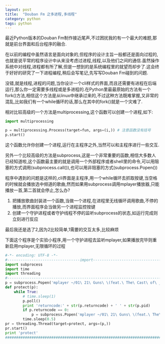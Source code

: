 ```yaml
---
layout: post
title:  "Douban Fm 之多进程,多线程"
category: python
tags: python
---
```


最近Python版本的Douban Fm制作接近尾声,不过困扰我的有一个最大的难题,那就是前台界面和后台程序的融合.

在以前的编程中虽然语言是面向对象的,但程序的设计主旨一般都还是面向过程的,也就是说平常的程序设计中从来没考虑过进程,线程,以及他们之间的通信.虽然操作系统中对线程,进程都有所了解,但是一想到的是系统编程里的就望而却步了.这会终于好好的研究了一下进程编程,稍后会写笔记,先写写Douban Fm碰到的问题.

没错,就是线程,进程的问题,当你设计一个cli样式的界面,而且还需要有进程在后端运行,那么你一定需要多线程或是多进程的.在Python里最最原始的方法有一个fork()方法,相信这个方法是从linux中继承过来的,不过这种方法既难掌握,又非常的混乱,比如我们有一个while循环的话,那么在其中的fork()就是一个灾难了.

相对比较高级的一个方法是multiprocessing,这个函数可以创建一个进程,如下:

```python
import multiprocessing

p = multiprocessing.Process(target=fun, args=(i,)) # 注意函数没有括号
p.start()
```

这个函数允许你创建一个进程,运行在主程序之外,当然可以和主程序进行一些交互.

另外一个比较高级的方法是subprocess,这是一个非常重要的函数,相信大多数人已经知道啦,这个函数最主要的就是调用一个外部程序或者shell里的命令,可以用阻塞的方式调用(subprocess.call()),也可以用非阻塞的方式(subprocess.Popen())

程序中遇到的问题是这样的,cli界面是主程序,用一个while循环去抓取按键,当空格的时候就会播放选中频道的歌曲,然而如果用subprocess调用mplayer播放器,只能播放一首,第二首就会停止,怎么办?

1. 把播放歌曲封装进一个函数,当做一个进程,在进程里无线循环调用歌曲,不停的播放,而界面程序会当做另一个进程监控按键
2. 创建一个守护进程或者守护线程不停的监听subprocess的状态,如运行完成则立刻进行反应

最后我还是选了2,因为2比较简单,1需要的交互太多,比较麻烦

下面这个程序是个实验小程序,用一个守护进程去监听mplayer,如果播放完毕则重新启用mplayer,无限循环的过程

```python
#-*- encoding: UTF-8 -*-
#---------------------------------import------------------------------------
import subprocess
import time
import threading
#---------------------------------------------------------------------------
p = subprocess.Popen('mplayer ~/01\ 21\ Guns\ \(feat.\ The\ Cast\ of\ _Ameri.m4a  >/dev/null 2>&1', shell=True)
def protect(p):
    while True:
        # time.sleep(1)
        p.poll()
        print 'returncode:' + str(p.returncode) + ' ' + str(p.pid)
        if p.returncode == 0:
            p = subprocess.Popen('mplayer ~/01\ 21\ Guns\ \(feat.\ The\ Cast\ of\ _Ameri.m4a  >/dev/null 2>&1', shell=True)
        time.sleep(0.5)
pr = threading.Thread(target=protect, args=(p,))
pr.start()
print 'protect'
############################################################################
```